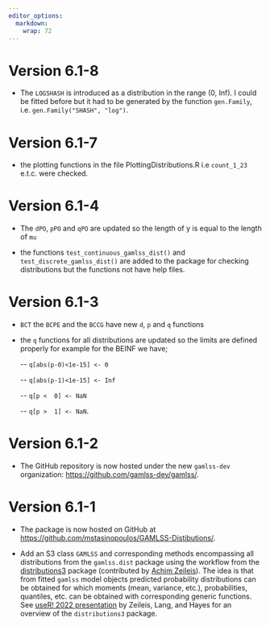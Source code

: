 ```yaml
---
editor_options: 
  markdown: 
    wrap: 72
---
```




# Version 6.1-8

-   The `LOGSHASH` is introduced as a distribution in the range (0, Inf).  I could be fitted before but it had to be  generated  by the function `gen.Family`, i.e. `gen.Family("SHASH", "log")`.



# Version 6.1-7

-   the plotting functions in the file PlottingDistributions.R i.e
    `count_1_23` e.t.c. were checked.

# Version 6.1-4

-   The `dPO`, `pPO` and `qPO` are updated so the length of y is equal
    to the length of `mu`

-   the functions `test_continuous_gamlss_dist()` and
    `test_discrete_gamlss_dist()` are added to the package for checking
    distributions but the functions not have help files.

# Version 6.1-3

-   `BCT` the `BCPE` and the `BCCG` have new `d`, `p` and `q` functions

-   the `q` functions for all distributions are updated so the limits
    are defined properly for example for the BEINF we have;

    -- `q[abs(p-0)<1e-15] <- 0`

    -- `q[abs(p-1)<1e-15] <- Inf`

    -- `q[p <  0] <- NaN`

    -- `q[p >  1] <- NaN`.

# Version 6.1-2

-   The GitHub repository is now hosted under the new `gamlss-dev`
    organization: <https://github.com/gamlss-dev/gamlss/>.

# Version 6.1-1

-   The package is now hosted on GitHub at
    <https://github.com/mstasinopoulos/GAMLSS-Distibutions/>.

-   Add an S3 class `GAMLSS` and corresponding methods encompassing all
    distributions from the `gamlss.dist` package using the workflow from
    the
    [distributions3](https://CRAN.R-project.org/package=distributions3)
    package (contributed by [Achim Zeileis](https://www.zeileis.org/)).
    The idea is that from fitted `gamlss` model objects predicted
    probability distributions can be obtained for which moments (mean,
    variance, etc.), probabilities, quantiles, etc. can be obtained with
    corresponding generic functions. See [useR! 2022
    presentation](https://www.zeileis.org/news/user2022/) by Zeileis,
    Lang, and Hayes for an overview of the `distributions3` package.
